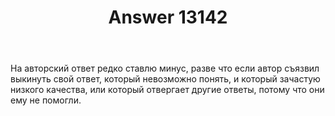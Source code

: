 ﻿---
title: "Answer 13142"
se.owner.user_id: 204920
se.owner.display_name: "Roman C"
se.owner.link: "https://ru.meta.stackoverflow.com/users/204920/roman-c"
se.answer_id: 13142
se.question_id: 12561
se.post_type: answer
se.is_accepted: False
---
<p>На авторский ответ редко ставлю минус, разве что если автор съязвил выкинуть свой ответ, который невозможно понять, и который зачастую низкого качества, или который отвергает другие ответы, потому что они ему не помогли.</p>

